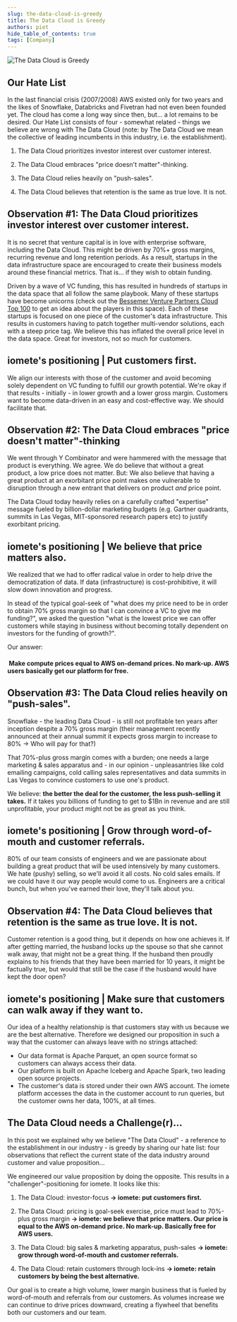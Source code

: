 ```yaml
---
slug: the-data-cloud-is-greedy
title: The Data Cloud is Greedy
authors: piet
hide_table_of_contents: true
tags: [Company]
---
```


<head>
  <title>The Data Cloud is Greedy | iomete blog</title>
  <meta name="robots" content="noindex, nofollow" />
  <meta name="googlebot" content="noindex"/>
</head>

![The Data Cloud is Greedy](/blog/2022-07-27-the-data-cloud-is-greedy/the-data-cloud-is-greedy.jpeg)

<!-- truncate -->

## Our Hate List

In the last financial crisis (2007/2008) AWS existed only for two years and the likes of Snowflake, Databricks and Fivetran had not even been founded yet. The cloud has come a long way since then, but... a lot remains to be desired. Our Hate List consists of four - somewhat related - things we believe are wrong with The Data Cloud (note: by The Data Cloud we mean the collective of leading incumbents in this industry, i.e. the establishment).

1. The Data Cloud prioritizes investor interest over customer interest.

2. The Data Cloud embraces "price doesn't matter"-thinking.

3. The Data Cloud relies heavily on "push-sales".

4. The Data Cloud believes that retention is the same as true love. It is not.


## Observation #1: The Data Cloud prioritizes investor interest over customer interest.

It is no secret that venture capital is in love with enterprise software, including the Data Cloud. This might be driven by 70%+ gross margins, recurring revenue and long retention periods. As a result, startups in the data infrastructure space are encouraged to create their business models around these financial metrics. That is... if they wish to obtain funding.

Driven by a wave of VC funding, this has resulted in hundreds of startups in the data space that all follow the same playbook. Many of these startups have become unicorns (check out the [Bessemer Venture Partners Cloud Top 100](https://www.bvp.com/cloud100) to get an idea about the players in this space). Each of these startups is focused on one piece of the customer's data infrastructure. This results in customers having to patch together multi-vendor solutions, each with a steep price tag. We believe this has inflated the overall price level in the data space. Great for investors, not so much for customers.

## iomete's positioning | Put customers first.

We align our interests with those of the customer and avoid becoming solely dependent on VC funding to fulfill our growth potential. We're okay if that results - initially - in lower growth and a lower gross margin. Customers want to become data-driven in an easy and cost-effective way. We should facilitate that.


## Observation #2: The Data Cloud embraces "price doesn't matter"-thinking

We went through Y Combinator and were hammered with the message that product is everything. We agree. We do believe that without a great product, a low price does not matter. But: We also believe that having a great product at an exorbitant price point makes one vulnerable to disruption through a new entrant that delivers on product *and* price point.

The Data Cloud today heavily relies on a carefully crafted "expertise" message fueled by billion-dollar marketing budgets (e.g. Gartner quadrants, summits in Las Vegas, MIT-sponsored research papers etc) to justify exorbitant pricing.

## iomete's positioning | We believe that price matters also.

We realized that we had to offer radical value in order to help drive the democratization of data. If data (infrastructure) is cost-prohibitive, it will slow down innovation and progress.

In stead of the typical goal-seek of "what does my price need to be in order to obtain 70% gross margin so that I can convince a VC to give me funding?", we asked the question "what is the lowest price we can offer customers while staying in business without becoming totally dependent on investors for the funding of growth?".

Our answer:

#### ‍ Make compute prices equal to AWS on-demand prices. No mark-up. AWS users basically get our platform for free.


## Observation #3: The Data Cloud relies heavily on "push-sales".

Snowflake - the leading Data Cloud - is still not profitable ten years after inception despite a 70% gross margin (their management recently announced at their annual summit it expects gross margin to increase to 80% -> Who will pay for that?)

That 70%-plus gross margin comes with a burden; one needs a large marketing & sales apparatus and - in our opinion - unpleasantries like cold emailing campaigns, cold calling sales representatives and data summits in Las Vegas to convince customers to use one's product.

We believe: **the better the deal for the customer, the less push-selling it takes.** If it takes you billions of funding to get to $1Bn in revenue and are still unprofitable, your product might not be as great as you think.


## iomete's positioning | Grow through word-of-mouth and customer referrals.

80% of our team consists of engineers and we are passionate about building a great product that will be used intensively by many customers. We hate (pushy) selling, so we'll avoid it all costs. No cold sales emails. If we could have it our way people would come to us. Engineers are a critical bunch, but when you've earned their love, they'll talk about you.


## Observation #4: The Data Cloud believes that retention is the same as true love. It is not.

Customer retention is a good thing, but it depends on how one achieves it. If after getting married, the husband locks up the spouse so that she cannot walk away, that might not be a great thing. If the husband then proudly explains to his friends that they have been married for 10 years, it might be factually true, but would that still be the case if the husband would have kept the door open?


## iomete's positioning | Make sure that customers can walk away if they want to.

Our idea of a healthy relationship is that customers stay with us because we are the best alternative.  Therefore we designed our proposition in such a way that the customer can always leave with no strings attached:

- Our data format is Apache Parquet, an open source format so customers can always access their data.
- Our platform is built on Apache Iceberg and Apache Spark, two leading open source projects.
- The customer's data is stored under their own AWS account. The iomete platform accesses the data in the customer account to run queries, but the customer owns her data, 100%, at all times.


## The Data Cloud needs a Challenge(r)...

In this post we explained why we believe "The Data Cloud" - a reference to the establishment in our industry - is greedy by sharing our hate list: four observations that reflect the current state of the data industry around customer and value proposition...

We engineered our value proposition by doing the opposite. This results in a "challenger"-positioning for iomete. It looks like this:

1. The Data Cloud: investor-focus **-> iomete: put customers first.**

2. The Data Cloud: pricing is goal-seek exercise, price must lead to 70%-plus gross margin **-> iomete: we believe that price matters. Our price is equal to the AWS on-demand price. No mark-up. Basically free for AWS users.**

3. The Data Cloud: big sales & marketing apparatus, push-sales **-> iomete: grow through word-of-mouth and customer referrals.**

4. The Data Cloud: retain customers through lock-ins **-> iomete: retain customers by being the best alternative.**

Our goal is to create a high volume, lower margin business that is fueled by word-of-mouth and referrals from our customers. As volumes increase we can continue to drive prices downward, creating a flywheel that benefits both our customers and our team.
